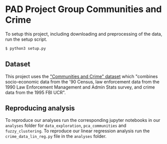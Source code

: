 # PAD Project Group Communities and Crime

To setup this project, including downloading and preprocessing of the data, run the setup script.
```bash
$ python3 setup.py
```

## Dataset

This project uses the ["Communities and Crime" dataset](http://archive.ics.uci.edu/ml/datasets/communities+and+crime+unnormalized) which "combines socio-economic data from the '90 Census, law enforcement data from the 1990 Law Enforcement Management and Admin Stats survey, and crime data from the 1995 FBI UCR".

## Reproducing analysis

To reproduce our analyses run the corresponding jupyter notebooks in our `analyses` folder for `data_exploration`, `pca_communities` and `fuzzy_clustering`. To reproduce our linear regression analysis run the `crime_data_lin_reg.py` file in the `analyses` folder.